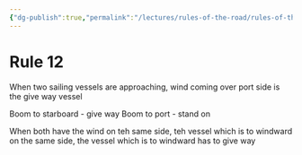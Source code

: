 ```yaml
---
{"dg-publish":true,"permalink":"/lectures/rules-of-the-road/rules-of-the-road-index/rule-12-sailing-vessels/"}
---
```


# Rule 12

When two sailing vessels are approaching, wind coming over port side is the give way vessel

Boom to starboard - give way
Boom to port - stand on

When both have the wind on teh same side, teh vessel which is to windward on the same side, the vessel which is to windward has to give way